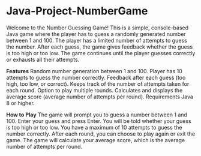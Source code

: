# Java-Project-NumberGame
Welcome to the Number Guessing Game! This is a simple, console-based Java game where the player has to guess a randomly generated number between 1 and 100. The player has a limited number of attempts to guess the number. After each guess, the game gives feedback whether the guess is too high or too low. The game continues until the player guesses correctly or exhausts all their attempts.

**Features**
Random number generation between 1 and 100.
Player has 10 attempts to guess the number correctly.
Feedback after each guess (too high, too low, or correct).
Keeps track of the number of attempts taken for each round.
Option to play multiple rounds.
Calculates and displays the average score (average number of attempts per round).
Requirements
Java 8 or higher.

**How to Play**
The game will prompt you to guess a number between 1 and 100.
Enter your guess and press Enter.
You will be told whether your guess is too high or too low.
You have a maximum of 10 attempts to guess the number correctly.
After each round, you can choose to play again or exit the game.
The game will calculate your average score, which is the average number of attempts per round.
